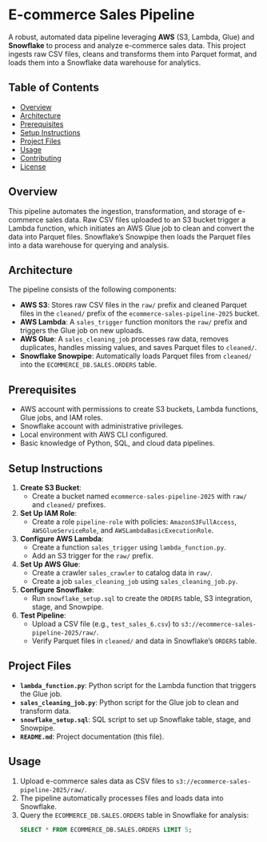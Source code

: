 # E-commerce Sales Pipeline

A robust, automated data pipeline leveraging **AWS** (S3, Lambda, Glue) and **Snowflake** to process and analyze e-commerce sales data. This project ingests raw CSV files, cleans and transforms them into Parquet format, and loads them into a Snowflake data warehouse for analytics.

## Table of Contents
- [Overview](#overview)
- [Architecture](#architecture)
- [Prerequisites](#prerequisites)
- [Setup Instructions](#setup-instructions)
- [Project Files](#project-files)
- [Usage](#usage)
- [Contributing](#contributing)
- [License](#license)

## Overview
This pipeline automates the ingestion, transformation, and storage of e-commerce sales data. Raw CSV files uploaded to an S3 bucket trigger a Lambda function, which initiates an AWS Glue job to clean and convert the data into Parquet files. Snowflake’s Snowpipe then loads the Parquet files into a data warehouse for querying and analysis.

## Architecture
The pipeline consists of the following components:
- **AWS S3**: Stores raw CSV files in the `raw/` prefix and cleaned Parquet files in the `cleaned/` prefix of the `ecommerce-sales-pipeline-2025` bucket.
- **AWS Lambda**: A `sales_trigger` function monitors the `raw/` prefix and triggers the Glue job on new uploads.
- **AWS Glue**: A `sales_cleaning_job` processes raw data, removes duplicates, handles missing values, and saves Parquet files to `cleaned/`.
- **Snowflake Snowpipe**: Automatically loads Parquet files from `cleaned/` into the `ECOMMERCE_DB.SALES.ORDERS` table.

## Prerequisites
- AWS account with permissions to create S3 buckets, Lambda functions, Glue jobs, and IAM roles.
- Snowflake account with administrative privileges.
- Local environment with AWS CLI configured.
- Basic knowledge of Python, SQL, and cloud data pipelines.

## Setup Instructions
1. **Create S3 Bucket**:
   - Create a bucket named `ecommerce-sales-pipeline-2025` with `raw/` and `cleaned/` prefixes.
2. **Set Up IAM Role**:
   - Create a role `pipeline-role` with policies: `AmazonS3FullAccess`, `AWSGlueServiceRole`, and `AWSLambdaBasicExecutionRole`.
3. **Configure AWS Lambda**:
   - Create a function `sales_trigger` using `lambda_function.py`.
   - Add an S3 trigger for the `raw/` prefix.
4. **Set Up AWS Glue**:
   - Create a crawler `sales_crawler` to catalog data in `raw/`.
   - Create a job `sales_cleaning_job` using `sales_cleaning_job.py`.
5. **Configure Snowflake**:
   - Run `snowflake_setup.sql` to create the `ORDERS` table, S3 integration, stage, and Snowpipe.
6. **Test Pipeline**:
   - Upload a CSV file (e.g., `test_sales_6.csv`) to `s3://ecommerce-sales-pipeline-2025/raw/`.
   - Verify Parquet files in `cleaned/` and data in Snowflake’s `ORDERS` table.

## Project Files
- **`lambda_function.py`**: Python script for the Lambda function that triggers the Glue job.
- **`sales_cleaning_job.py`**: Python script for the Glue job to clean and transform data.
- **`snowflake_setup.sql`**: SQL script to set up Snowflake table, stage, and Snowpipe.
- **`README.md`**: Project documentation (this file).

## Usage
1. Upload e-commerce sales data as CSV files to `s3://ecommerce-sales-pipeline-2025/raw/`.
2. The pipeline automatically processes files and loads data into Snowflake.
3. Query the `ECOMMERCE_DB.SALES.ORDERS` table in Snowflake for analysis:
   ```sql
   SELECT * FROM ECOMMERCE_DB.SALES.ORDERS LIMIT 5;
